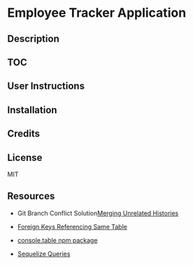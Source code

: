 # Employee Tracker Application

## Description

## TOC

## User Instructions

## Installation

## Credits

## License
MIT

## Resources
- Git Branch Conflict Solution[Merging Unrelated Histories](https://komodor.com/learn/how-to-fix-fatal-refusing-to-merge-unrelated-histories-error/)

- [Foreign Keys Referencing Same Table](https://stackoverflow.com/questions/18680680/can-a-foreign-key-refer-to-a-primary-key-in-the-same-table)

- [console.table npm package](https://www.npmjs.com/package/console.table)

- [Sequelize Queries](https://sequelize.org/docs/v6/core-concepts/raw-queries/)